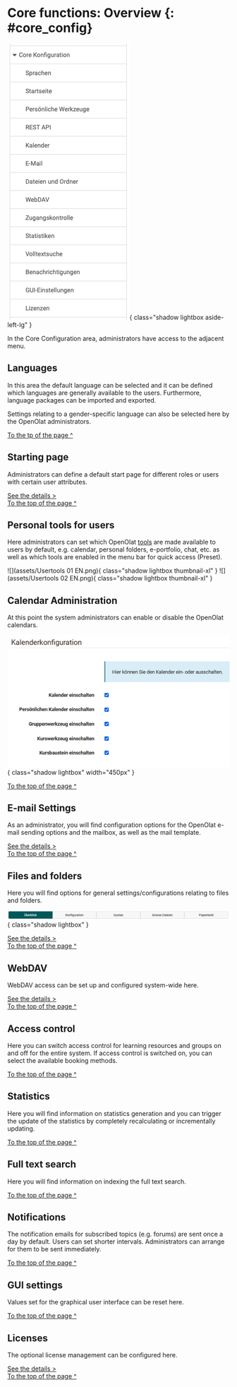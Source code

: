 # Core functions: Overview {: #core_config}

![admin_core_config_overview_v1_de.png](assets/admin_core_config_overview_v1_de.png){ class="shadow lightbox aside-left-lg" }

In the Core Configuration area, administrators have access to the adjacent menu.


## Languages

In this area the default language can be selected and it can be defined which languages are generally available to the users. Furthermore, language packages can be imported and exported.

Settings relating to a gender-specific language can also be selected here by the OpenOlat administrators.

[To the tp of the page ^](#core_config)


## Starting page

Administrators can define a default start page for different roles or users with certain user attributes.


[See the details >](../administration/Landing_pages.md)<br>
[To the top of the page ^](#core_config)


## Personal tools for users

Here administrators can set which OpenOlat [tools](../../manual_user/personal_menu/index.md) are made available to users by default, e.g. calendar, personal folders, e-portfolio, chat, etc. as well as which tools are enabled in the menu bar for quick access (Preset).

![](assets/Usertools 01 EN.png){ class="shadow lightbox thumbnail-xl" } ![](assets/Usertools 02 EN.png){ class="shadow lightbox thumbnail-xl" }

## Calendar Administration

At this point the system administrators can enable or disable the OpenOlat calendars.

![](assets/Kalender_admin.png){ class="shadow lightbox" width="450px" }

[To the top of the page ^](#core_config)


## E-mail Settings

As an administrator, you will find configuration options for the OpenOlat e-mail sending options and the mailbox, as well as the mail template.

[See the details >](../administration/E-Mail_Settings.md)<br>
[To the top of the page ^](#core_config)



## Files and folders

Here you will find options for general settings/configurations relating to files and folders.

![core_config_files_and_folders_tab_overview_v1_de.png](assets/core_config_files_and_folders_tab_overview_v1_de.png){ class="shadow lightbox" }

[See the details >](../administration/Files_and_Folders.md)<br>
[To the top of the page ^](#core_config)


## WebDAV

WebDAV access can be set up and configured system-wide here.

[See the details >](../administration/WebDAV.md)<br>
[To the top of the page ^](#core_config)


## Access control

Here you can switch access control for learning resources and groups on and off for the entire system. If access control is switched on, you can select the available booking methods.

[To the top of the page ^](#core_config)


## Statistics

Here you will find information on statistics generation and you can trigger the update of the statistics by completely recalculating or incrementally updating.

[To the top of the page ^](#core_config)


## Full text search

Here you will find information on indexing the full text search.

[To the top of the page ^](#core_config)


## Notifications

The notification emails for subscribed topics (e.g. forums) are sent once a day by default. Users can set shorter intervals. 
Administrators can arrange for them to be sent immediately.

[To the top of the page ^](#core_config)


## GUI settings

Values set for the graphical user interface can be reset here.

[To the top of the page ^](#core_config)


## Licenses

The optional license management can be configured here.

[See the details >](../administration/Licenses.md)<br>
[To the top of the page ^](#core_config)
